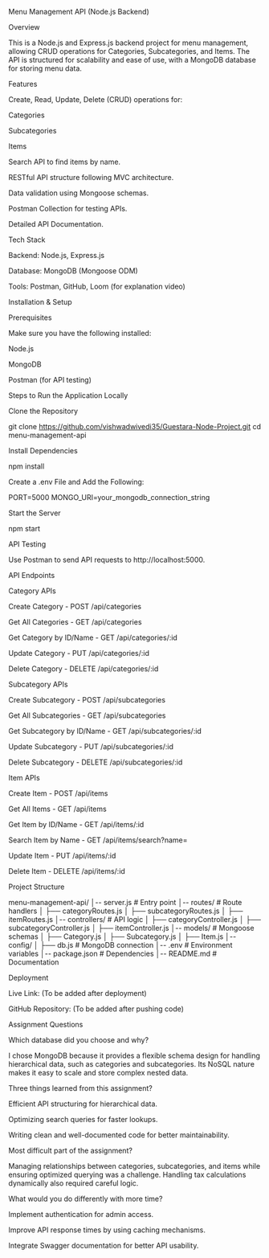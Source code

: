 Menu Management API (Node.js Backend)

Overview

This is a Node.js and Express.js backend project for menu management, allowing CRUD operations for Categories, Subcategories, and Items. The API is structured for scalability and ease of use, with a MongoDB database for storing menu data.

Features

Create, Read, Update, Delete (CRUD) operations for:

Categories

Subcategories

Items

Search API to find items by name.

RESTful API structure following MVC architecture.

Data validation using Mongoose schemas.

Postman Collection for testing APIs.

Detailed API Documentation.

Tech Stack

Backend: Node.js, Express.js

Database: MongoDB (Mongoose ODM)

Tools: Postman, GitHub, Loom (for explanation video)

Installation & Setup

Prerequisites

Make sure you have the following installed:

Node.js

MongoDB

Postman (for API testing)

Steps to Run the Application Locally

Clone the Repository

git clone https://github.com/vishwadwivedi35/Guestara-Node-Project.git
cd menu-management-api

Install Dependencies

npm install

Create a .env File and Add the Following:

PORT=5000
MONGO_URI=your_mongodb_connection_string

Start the Server

npm start

API Testing

Use Postman to send API requests to http://localhost:5000.

API Endpoints

Category APIs

Create Category - POST /api/categories

Get All Categories - GET /api/categories

Get Category by ID/Name - GET /api/categories/:id

Update Category - PUT /api/categories/:id

Delete Category - DELETE /api/categories/:id

Subcategory APIs

Create Subcategory - POST /api/subcategories

Get All Subcategories - GET /api/subcategories

Get Subcategory by ID/Name - GET /api/subcategories/:id

Update Subcategory - PUT /api/subcategories/:id

Delete Subcategory - DELETE /api/subcategories/:id

Item APIs

Create Item - POST /api/items

Get All Items - GET /api/items

Get Item by ID/Name - GET /api/items/:id

Search Item by Name - GET /api/items/search?name=<item-name>

Update Item - PUT /api/items/:id

Delete Item - DELETE /api/items/:id

Project Structure

menu-management-api/
│-- server.js # Entry point
│-- routes/ # Route handlers
│ ├── categoryRoutes.js
│ ├── subcategoryRoutes.js
│ ├── itemRoutes.js
│-- controllers/ # API logic
│ ├── categoryController.js
│ ├── subcategoryController.js
│ ├── itemController.js
│-- models/ # Mongoose schemas
│ ├── Category.js
│ ├── Subcategory.js
│ ├── Item.js
│-- config/
│ ├── db.js # MongoDB connection
│-- .env # Environment variables
│-- package.json # Dependencies
│-- README.md # Documentation

Deployment

Live Link: (To be added after deployment)

GitHub Repository: (To be added after pushing code)

Assignment Questions

Which database did you choose and why?

I chose MongoDB because it provides a flexible schema design for handling hierarchical data, such as categories and subcategories. Its NoSQL nature makes it easy to scale and store complex nested data.

Three things learned from this assignment?

Efficient API structuring for hierarchical data.

Optimizing search queries for faster lookups.

Writing clean and well-documented code for better maintainability.

Most difficult part of the assignment?

Managing relationships between categories, subcategories, and items while ensuring optimized querying was a challenge. Handling tax calculations dynamically also required careful logic.

What would you do differently with more time?

Implement authentication for admin access.

Improve API response times by using caching mechanisms.

Integrate Swagger documentation for better API usability.
